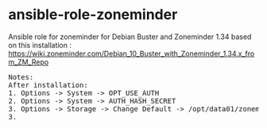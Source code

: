 # ansible-role-zoneminder
Ansible role for zoneminder for Debian Buster and Zoneminder 1.34 based on this installation : https://wiki.zoneminder.com/Debian_10_Buster_with_Zoneminder_1.34.x_from_ZM_Repo

<pre>
Notes:
After installation:
1. Options -> System -> OPT_USE_AUTH
2. Options -> System -> AUTH_HASH_SECRET
3. Options -> Storage -> Change Default -> /opt/data01/zoneminder
3. 
</pre>
